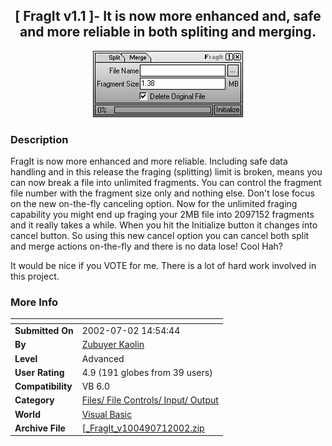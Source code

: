 ﻿<div align="center">

## \[ FragIt v1\.1 \]\- It is now more enhanced and, safe and more reliable in both spliting and merging\.

<img src="PIC20027151073720.jpg">
</div>

### Description

FragIt is now more enhanced and more reliable. Including safe data handling and in this release the fraging (splitting) limit is broken, means you can now break a file into unlimited fragments. You can control the fragment file number with the fragment size only and nothing else. Don't lose focus on the new on-the-fly canceling option. Now for the unlimited fraging capability you might end up fraging your 2MB file into 2097152 fragments and it really takes a while. When you hit the Initialize button it changes into cancel button. So using this new cancel option you can cancel both split and merge actions on-the-fly and there is no data lose! Cool Hah?

It would be nice if you VOTE for me. There is a lot of hard work involved in this project.
 
### More Info
 


<span>             |<span>
---                |---
**Submitted On**   |2002-07-02 14:54:44
**By**             |[Zubuyer Kaolin](https://github.com/Planet-Source-Code/PSCIndex/blob/master/ByAuthor/zubuyer-kaolin.md)
**Level**          |Advanced
**User Rating**    |4.9 (191 globes from 39 users)
**Compatibility**  |VB 6\.0
**Category**       |[Files/ File Controls/ Input/ Output](https://github.com/Planet-Source-Code/PSCIndex/blob/master/ByCategory/files-file-controls-input-output__1-3.md)
**World**          |[Visual Basic](https://github.com/Planet-Source-Code/PSCIndex/blob/master/ByWorld/visual-basic.md)
**Archive File**   |[\[\_FragIt\_v100490712002\.zip](https://github.com/Planet-Source-Code/zubuyer-kaolin-fragit-v1-1-it-is-now-more-enhanced-and-safe-and-more-reliable-in-both-spli__1-36427/archive/master.zip)








